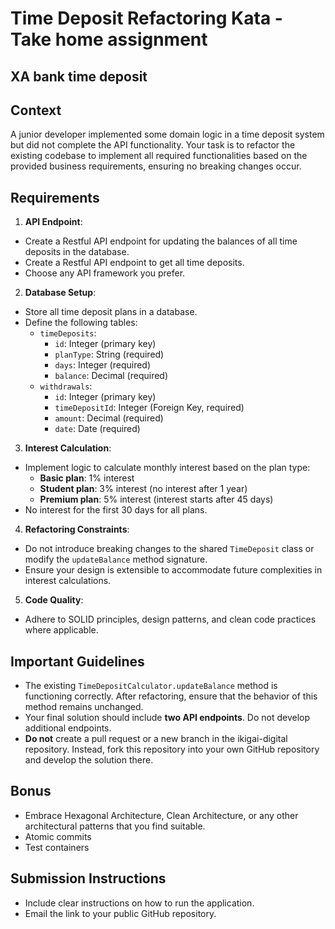 # Time Deposit Refactoring Kata - Take home assignment
## XA bank time deposit

## Context
A junior developer implemented some domain logic in a time deposit system but did not complete the API functionality. Your task is to refactor the existing codebase to implement all required functionalities based on the provided business requirements, ensuring no breaking changes occur.

## Requirements

1. **API Endpoint**:
  - Create a Restful API endpoint for updating the balances of all time deposits in the database.
  - Create a Restful API endpoint to get all time deposits.
  - Choose any API framework you prefer.

2. **Database Setup**:
  - Store all time deposit plans in a database.
  - Define the following tables:
    - `timeDeposits`:
      - `id`: Integer (primary key)
      - `planType`: String (required)
      - `days`: Integer (required)
      - `balance`: Decimal (required)
    - `withdrawals`:
      - `id`: Integer (primary key)
      - `timeDepositId`: Integer (Foreign Key, required)
      - `amount`: Decimal (required)
      - `date`: Date (required)

3. **Interest Calculation**:
  - Implement logic to calculate monthly interest based on the plan type:
    - **Basic plan**: 1% interest
    - **Student plan**: 3% interest (no interest after 1 year)
    - **Premium plan**: 5% interest (interest starts after 45 days)
  - No interest for the first 30 days for all plans.

4. **Refactoring Constraints**:
  - Do not introduce breaking changes to the shared `TimeDeposit` class or modify the `updateBalance` method signature.
  - Ensure your design is extensible to accommodate future complexities in interest calculations.

5. **Code Quality**:
  - Adhere to SOLID principles, design patterns, and clean code practices where applicable.

## Important Guidelines
- The existing `TimeDepositCalculator.updateBalance` method is functioning correctly. After refactoring, ensure that the behavior of this method remains unchanged.
- Your final solution should include **two API endpoints**. Do not develop additional endpoints.
- **Do not** create a pull request or a new branch in the ikigai-digital repository. Instead, fork this repository into your own GitHub repository and develop the solution there.

## Bonus
- Embrace Hexagonal Architecture, Clean Architecture, or any other architectural patterns that you find suitable.
- Atomic commits
- Test containers

## Submission Instructions
- Include clear instructions on how to run the application.
- Email the link to your public GitHub repository.
